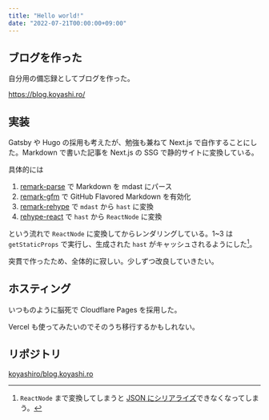 ```yaml
---
title: "Hello world!"
date: "2022-07-21T00:00:00+09:00"
---
```


## ブログを作った

自分用の備忘録としてブログを作った。

<https://blog.koyashi.ro/>

## 実装

Gatsby や Hugo の採用も考えたが、勉強も兼ねて Next.js で自作することにした。Markdown で書いた記事を Next.js の SSG で静的サイトに変換している。

具体的には

1. [remark-parse](https://github.com/remarkjs/remark) で Markdown を mdast にパース
2. [remark-gfm](https://github.com/remarkjs/remark-gfm) で GitHub Flavored Markdown を有効化
3. [remark-rehype](https://github.com/remarkjs/remark-rehype) で `mdast` から `hast` に変換
4. [rehype-react](https://github.com/rehypejs/rehype-react) で `hast` から `ReactNode` に変換

という流れで `ReactNode` に変換してからレンダリングしている。1~3 は `getStaticProps` で実行し、生成された `hast` がキャッシュされるようにした[^1]。

突貫で作ったため、全体的に寂しい。少しずつ改良していきたい。

## ホスティング

いつものように脳死で Cloudflare Pages を採用した。

Vercel も使ってみたいのでそのうち移行するかもしれない。

## リポジトリ

[koyashiro/blog.koyashi.ro](https://github.com/koyashiro/blog.koyashi.ro)

[^1]: `ReactNode` まで変換してしまうと [JSON にシリアライズ](https://nextjs.org/docs/basic-features/data-fetching/get-static-props#statically-generates-both-html-and-json)できなくなってしまう。
